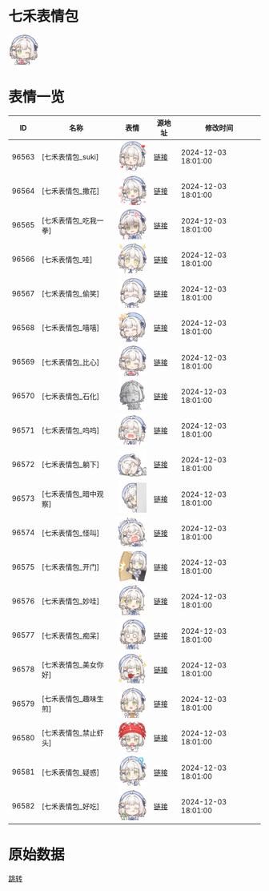 # 七禾表情包

<img src="./cover.png" height="60" alt="cover" />

# 表情一览

|ID|名称|表情|源地址|修改时间|
|----|----|----|----|----|
|96563|[七禾表情包_suki]|<img src="./pic/096563_%5B七禾表情包_suki%5D.png" height="60" alt="suki"/>|[链接](https://i0.hdslb.com/bfs/garb/40dc4f77d188af2ad96b25c6577b9aeb107a14e4.png)|2024-12-03 18:01:00|
|96564|[七禾表情包_撒花]|<img src="./pic/096564_%5B七禾表情包_撒花%5D.png" height="60" alt="撒花"/>|[链接](https://i0.hdslb.com/bfs/garb/6351788b3d728c2bc4de007fed280a9d9aeb6fcc.png)|2024-12-03 18:01:00|
|96565|[七禾表情包_吃我一拳]|<img src="./pic/096565_%5B七禾表情包_吃我一拳%5D.png" height="60" alt="吃我一拳"/>|[链接](https://i0.hdslb.com/bfs/garb/406fa9cba0726a1819f3d5bceae62877a7535595.png)|2024-12-03 18:01:00|
|96566|[七禾表情包_哇]|<img src="./pic/096566_%5B七禾表情包_哇%5D.png" height="60" alt="哇"/>|[链接](https://i0.hdslb.com/bfs/garb/bfb506629942059e7909eabed6f273ef48448b64.png)|2024-12-03 18:01:00|
|96567|[七禾表情包_偷笑]|<img src="./pic/096567_%5B七禾表情包_偷笑%5D.png" height="60" alt="偷笑"/>|[链接](https://i0.hdslb.com/bfs/garb/12a8ac489bb085dc779ed516a32eeebf0b462e67.png)|2024-12-03 18:01:00|
|96568|[七禾表情包_嘻嘻]|<img src="./pic/096568_%5B七禾表情包_嘻嘻%5D.png" height="60" alt="嘻嘻"/>|[链接](https://i0.hdslb.com/bfs/garb/f8dbed36cfd2b7dd7c392fbec4ff6ebdc581323d.png)|2024-12-03 18:01:00|
|96569|[七禾表情包_比心]|<img src="./pic/096569_%5B七禾表情包_比心%5D.png" height="60" alt="比心"/>|[链接](https://i0.hdslb.com/bfs/garb/3bcd3eb89923bc0de284ec2fe1bf475567fc0408.png)|2024-12-03 18:01:00|
|96570|[七禾表情包_石化]|<img src="./pic/096570_%5B七禾表情包_石化%5D.png" height="60" alt="石化"/>|[链接](https://i0.hdslb.com/bfs/garb/25b0e2de85f66a1eef684922c7f98ee76f0cacfc.png)|2024-12-03 18:01:00|
|96571|[七禾表情包_呜呜]|<img src="./pic/096571_%5B七禾表情包_呜呜%5D.png" height="60" alt="呜呜"/>|[链接](https://i0.hdslb.com/bfs/garb/3baf3a8dc62652c116c549f72513ce6cf9963891.png)|2024-12-03 18:01:00|
|96572|[七禾表情包_躺下]|<img src="./pic/096572_%5B七禾表情包_躺下%5D.png" height="60" alt="躺下"/>|[链接](https://i0.hdslb.com/bfs/garb/fbcdaa697c82263ecf25cfabb4b4419a1b13cba0.png)|2024-12-03 18:01:00|
|96573|[七禾表情包_暗中观察]|<img src="./pic/096573_%5B七禾表情包_暗中观察%5D.png" height="60" alt="暗中观察"/>|[链接](https://i0.hdslb.com/bfs/garb/d33729632fdab1319b1d83bea55f586f4cd843a8.png)|2024-12-03 18:01:00|
|96574|[七禾表情包_怪叫]|<img src="./pic/096574_%5B七禾表情包_怪叫%5D.png" height="60" alt="怪叫"/>|[链接](https://i0.hdslb.com/bfs/garb/c0ddc2ae30524c67d07eb22c2c753ee0ddf35178.png)|2024-12-03 18:01:00|
|96575|[七禾表情包_开门]|<img src="./pic/096575_%5B七禾表情包_开门%5D.png" height="60" alt="开门"/>|[链接](https://i0.hdslb.com/bfs/garb/1216fe77b7106f3ae186a45eaf79279d2165bd68.png)|2024-12-03 18:01:00|
|96576|[七禾表情包_妙哇]|<img src="./pic/096576_%5B七禾表情包_妙哇%5D.png" height="60" alt="妙哇"/>|[链接](https://i0.hdslb.com/bfs/garb/da4c2c5db9a3e9e3b991896e353fabe9ee036654.png)|2024-12-03 18:01:00|
|96577|[七禾表情包_痴呆]|<img src="./pic/096577_%5B七禾表情包_痴呆%5D.png" height="60" alt="痴呆"/>|[链接](https://i0.hdslb.com/bfs/garb/683a98cc618519999ce544f597d4971292584f1a.png)|2024-12-03 18:01:00|
|96578|[七禾表情包_美女你好]|<img src="./pic/096578_%5B七禾表情包_美女你好%5D.png" height="60" alt="美女你好"/>|[链接](https://i0.hdslb.com/bfs/garb/4bfe505e12988715e56b2433cadc2dbef6617c7c.png)|2024-12-03 18:01:00|
|96579|[七禾表情包_趣味生煎]|<img src="./pic/096579_%5B七禾表情包_趣味生煎%5D.png" height="60" alt="趣味生煎"/>|[链接](https://i0.hdslb.com/bfs/garb/86e9a9d5973dddb39ac789c59a7f5e5cec12f082.png)|2024-12-03 18:01:00|
|96580|[七禾表情包_禁止虾头]|<img src="./pic/096580_%5B七禾表情包_禁止虾头%5D.png" height="60" alt="禁止虾头"/>|[链接](https://i0.hdslb.com/bfs/garb/8ee2408c87b436f938365bbb26f01e67d285d8ec.png)|2024-12-03 18:01:00|
|96581|[七禾表情包_疑惑]|<img src="./pic/096581_%5B七禾表情包_疑惑%5D.png" height="60" alt="疑惑"/>|[链接](https://i0.hdslb.com/bfs/garb/cefbafe24e6b08e558a20a4bf13bf6dc0dccb1a5.png)|2024-12-03 18:01:00|
|96582|[七禾表情包_好吃]|<img src="./pic/096582_%5B七禾表情包_好吃%5D.png" height="60" alt="好吃"/>|[链接](https://i0.hdslb.com/bfs/garb/533182a71ed75ec50713be6fbb74122bd6281ab9.png)|2024-12-03 18:01:00|

# 原始数据

[跳转](./raw.json)


